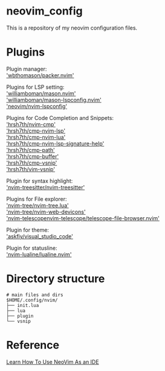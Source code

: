 # neovim_config
This is a repository of my neovim configuration files.

# Plugins
Plugin manager:  
['wbthomason/packer.nvim'](https://github.com/wbthomason/packer.nvim)  

Plugins for LSP setting:  
['williamboman/mason.nvim'](https://github.com/williamboman/mason.nvim)  
['williamboman/mason-lspconfig.nvim'](https://github.com/williamboman/mason-lspconfig.nvim)  
['neovim/nvim-lspconfig'](https://github.com/neovim/nvim-lspconfig)  

Plugins for Code Completion and Snippets:  
['hrsh7th/nvim-cmp'](https://github.com/hrsh7th/nvim-cmp)  
['hrsh7th/cmp-nvim-lsp'](https://github.com/hrsh7th/cmp-nvim-lsp)  
['hrsh7th/cmp-nvim-lua'](https://github.com/hrsh7th/cmp-nvim-lua)  
['hrsh7th/cmp-nvim-lsp-signature-help'](https://github.com/hrsh7th/cmp-nvim-lsp-signature-help)  
['hrsh7th/cmp-path'](https://github.com/hrsh7th/cmp-path)  
['hrsh7th/cmp-buffer'](https://github.com/hrsh7th/cmp-buffer)  
['hrsh7th/cmp-vsnip'](https://github.com/hrsh7th/cmp-vsnip)  
['hrsh7th/vim-vsnip'](https://github.com/hrsh7th/vim-vsnip)  

Plugin for syntax highlight:  
['nvim-treesitter/nvim-treesitter'](https://github.com/nvim-treesitter/nvim-treesitter)

Plugins for File explorer:  
['nvim-tree/nvim-tree.lua'](https://github.com/nvim-tree/nvim-tree.lua)  
['nvim-tree/nvim-web-devicons'](https://github.com/nvim-tree/nvim-web-devicons)  
['nvim-telescopenvim-telescope/telescope-file-browser.nvim'](https://github.com/nvim-telescope/telescope-file-browser.nvim)

Plugin for theme:  
['askfiy/visual_studio_code'](https://github.com/askfiy/visual_studio_code)

Plugin for statusline:  
['nvim-lualine/lualine.nvim'](https://github.com/nvim-lualine/lualine.nvim)


# Directory structure  
```
# main files and dirs
$HOME/.config/nvim/
├── init.lua
├── lua
├── plugin
└── vsnip

```

# Reference
[Learn How To Use NeoVim As an IDE](https://programmingpercy.tech/blog/learn-how-to-use-neovim-as-ide/)